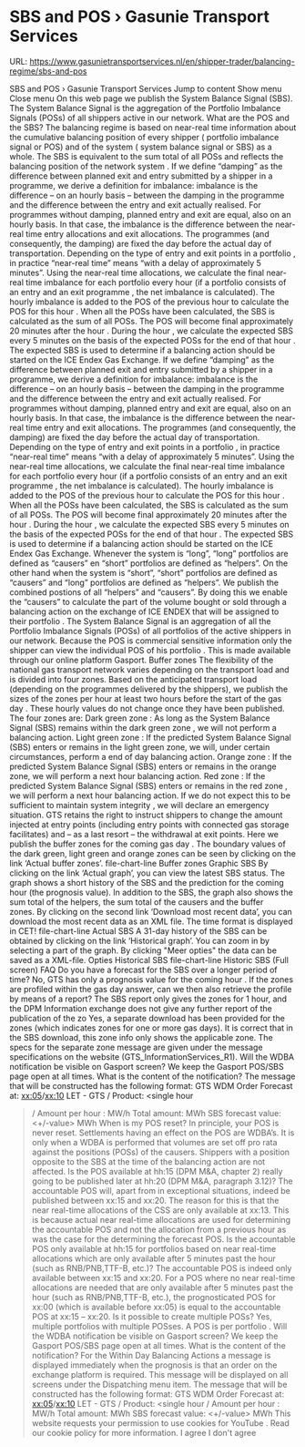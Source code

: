 # SBS and POS › Gasunie Transport Services

URL: https://www.gasunietransportservices.nl/en/shipper-trader/balancing-regime/sbs-and-pos

SBS and POS › Gasunie Transport Services
Jump to content
Show menu
Close menu
On this web page we publish the
System Balance Signal
(SBS). The
System Balance Signal
is the aggregation of the
Portfolio
Imbalance Signals (POSs) of all shippers active in our network.
What are the POS and the SBS?
The balancing regime is based on near-real time information about the cumulative balancing position of every
shipper
(
portfolio imbalance signal
or POS) and of the
system
(
system balance signal
or SBS) as a whole. The SBS is equivalent to the sum total of all POSs and reflects the balancing position of the network
system
.
If we define “damping” as the difference between planned exit and entry submitted by a
shipper
in a programme, we derive a definition for imbalance: imbalance is the difference – on an hourly basis – between the damping in the programme and the difference between the entry and exit actually realised. For programmes without damping, planned entry and exit are equal, also on an hourly basis. In that case, the imbalance is the difference between the near-real time entry allocations and exit allocations.
The programmes (and consequently, the damping) are fixed the day before the actual day of transportation.
Depending on the type of entry and exit points in a
portfolio
, in practice “near-real time” means “with a delay of approximately 5 minutes”. Using the near-real time allocations, we calculate the final near-real time imbalance for each
portfolio
every
hour
(if a
portfolio
consists of an entry and an
exit programme
, the net imbalance is calculated). The hourly imbalance is added to the POS of the previous
hour
to calculate the POS for this
hour
. When all the POSs have been calculated, the SBS is calculated as the sum of all POSs.
The POS will become final approximately 20 minutes after the
hour
. During the
hour
, we calculate the expected SBS every 5 minutes on the basis of the expected POSs for the end of that
hour
. The expected SBS is used to determine if a balancing action should be started on the ICE Endex
Gas
Exchange.
If we define “damping” as the difference between planned exit and entry submitted by a
shipper
in a programme, we derive a definition for imbalance: imbalance is the difference – on an hourly basis – between the damping in the programme and the difference between the entry and exit actually realised. For programmes without damping, planned entry and exit are equal, also on an hourly basis. In that case, the imbalance is the difference between the near-real time entry and exit allocations.
The programmes (and consequently, the damping) are fixed the day before the actual day of transportation.
Depending on the type of entry and exit points in a
portfolio
, in practice “near-real time” means “with a delay of approximately 5 minutes”. Using the near-real time allocations, we calculate the final near-real time imbalance for each
portfolio
every
hour
(if a
portfolio
consists of an entry and an
exit programme
, the net imbalance is calculated). The hourly imbalance is added to the POS of the previous
hour
to calculate the POS for this
hour
. When all the POSs have been calculated, the SBS is calculated as the sum of all POSs.
The POS will become final approximately 20 minutes after the
hour
. During the
hour
, we calculate the expected SBS every 5 minutes on the basis of the expected POSs for the end of that
hour
. The expected SBS is used to determine if a balancing action should be started on the ICE Endex
Gas
Exchange.
Whenever the
system
is “long”, “long” portfolios are defined as “causers” en “short” portfolios are defined as “helpers”. On the other hand when the
system
is “short”, “short” portfolios are defined as “causers” and “long” portfolios are defined as “helpers”. We publish the combined postions of all “helpers” and “causers”. By doing this we enable the “causers” to calculate the part of the volume bought or sold through a balancing action on the exchange of ICE ENDEX that will be assigned to their
portfolio
.
The
System Balance Signal
is an aggregation of all the
Portfolio
Imbalance Signals (POSs) of all portfolios of the active shippers in our network.
Because the POS is commercial sensitive information only the
shipper
can view the individual POS of his
portfolio
. This is made available through our online platform Gasport.
Buffer zones
The flexibility of the national
gas
transport network varies depending on the transport load and is divided into four zones. Based on the anticipated transport load (depending on the programmes delivered by the shippers), we publish the sizes of the zones per
hour
at least two hours before the start of the
gas day
. These hourly values do not change once they have been published.
The four zones are:
Dark green zone
: As long      as the
System
Balance      Signal (SBS) remains within the
dark green zone
, we will not      perform a balancing action.
Light green zone
: If the      predicted
System Balance Signal
(SBS) enters or remains in the light green      zone, we will, under certain circumstances, perform a end of day balancing      action.
Orange zone
: If the      predicted
System Balance Signal
(SBS) enters or remains in the orange      zone, we will perform a next
hour
balancing action.
Red zone
: If the predicted
System Balance Signal
(SBS) enters or remains in the
red zone
, we will      perform a next
hour
balancing action. If we do not expect this to be      sufficient to maintain
system integrity
, we will declare an emergency      situation.
GTS
retains the right to instruct shippers to change      the amount injected at entry points (including entry points with      connected
gas
storage facilitates) and – as a last resort – the      withdrawal at exit points.
Here we publish the buffer zones for the coming
gas day
. The boundary values of the dark green, light green and orange zones can be seen by clicking on the link ‘Actual buffer zones’.
file-chart-line
Buffer zones
Graphic SBS
By clicking on the link ‘Actual graph’, you can view the latest SBS status. The graph shows a short history of the SBS and the prediction for the coming
hour
(the prognosis value). In addition to the SBS, the graph also shows the sum total of the helpers, the sum total of the causers and the buffer zones. By clicking on the second link ‘Download most recent data’, you can download the most recent data as an XML file. The time format is displayed in CET!
file-chart-line
Actual SBS
A 31-day history of the SBS can be obtained by clicking on the link ‘Historical graph’. You can zoom in by selecting a part of the graph.
By clicking "Meer opties" the data can be saved as a XML-file.
Opties
Historical SBS
file-chart-line
Historic SBS (Full screen)
FAQ
Do you have a forecast for the SBS over a longer period of time?
No,
GTS
has only a prognosis value for the coming
hour
.
If the zones are profiled within the gas day answer, can we then also retrieve the profile by means of a report? The SBS report only gives the zones for 1 hour, and the DPM Information exchange does not give any further report of the publication of the zo
Yes, a separate download has been provided for the zones (which indicates zones for one or more
gas
days). It is correct that in the SBS download, this zone info only shows the applicable zone. The specs for the separate zone message are given under the message specifications on the website (GTS_InformationServices_R1).
Will the WDBA notification be visible on Gasport screen? We keep the Gasport POS/SBS page open at all times. What is the content of the notification?
The message that will be constructed has the following format:
GTS
WDM Order Forecast at: <xx:05>/<xx:10> LET -
GTS
<buys>/<sells>
Product: <single
hour
>/<remainder of day>
Amount per
hour
: <value> MW/h
Total amount: <value> MWh
SBS forecast value: <+/-value> MWh
When is my POS reset?
In principle, your POS is never reset. Settlements having an effect on the POS are WDBA’s. It is only when a WDBA is performed that volumes are set off pro rata against the positions (POSs) of the causers. Shippers with a position opposite to the SBS at the time of the balancing action are not affected.
Is the POS available at hh:15 (DPM M&A, chapter 2) really going to be published later at hh:20 (DPM M&A, paragraph 3.12)?
The accountable POS will, apart from in exceptional situations, indeed be published between xx:15 and xx:20. The reason for this is that the near real-time allocations of the CSS are only available at xx:13. This is because actual near real-time allocations are used for determining the accountable POS and not the allocation from a previous
hour
as was the case for the determining the forecast POS.
Is the accountable POS only available at hh:15 for portfolios based on near real-time allocations which are only available after 5 minutes past the hour (such as RNB/PNB,TTF-B, etc.)?
The accountable POS is indeed only available between xx:15 and xx:20.
For a POS where no near real-time allocations are needed that are only available after 5 minutes past the
hour
(such as RNB/PNB,TTF-B, etc.), the prognosticated POS for xx:00 (which is available before xx:05) is equal to the accountable POS at xx:15 – xx:20.
Is it possible to create multiple POSs?
Yes, multiple portfolios with multiple POSses. A POS is per
portfolio
.
Will the WDBA notification be visible on Gasport screen? We keep the Gasport POS/SBS page open at all times. What is the content of the notification?
For the Within Day Balancing Actions a message is displayed immediately when the prognosis is that an order on the exchange platform is required. This message will be displayed on all screens under the Dispatching menu item.
The message that will be constructed has the following format:
GTS
WDM Order Forecast at: <xx:05>/<xx:10> LET -
GTS
<buys>/<sells>
Product: <single
hour
>/<remainder of day>
Amount per
hour
: <value> MW/h
Total amount: <value> MWh
SBS forecast value: <+/-value> MWh
This website requests your permission to use cookies for
YouTube
. Read our
cookie policy
for more information.
I agree
I don't agree